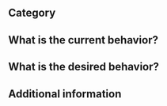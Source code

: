 <!-- To make it easier for us to treat your feedback, -->
<!-- we have made a template you can fill out.        -->

<!-- Please make separate posts for each feature      -->
<!-- request, or bug report.                          -->

## Category

<!-- Is it a bug, or a feature request?               -->
<!-- Does it concern GitBook.com, the Editor, etc. ?  -->

## What is the current behavior?

<!-- Provide the steps to reproduce the bug.          -->

## What is the desired behavior?

<!-- Describe the way it should behave behave.        -->

## Additional information

<!-- For the GitBook Editor:                          -->
<!--   - Operating System                             -->
<!--   - (Web) Browser version                        -->
<!--   - (Desktop) Version of the Editor              -->

<!-- For GitBook.com:                                 -->
<!--   - Your username                                -->
<!--   - When possible, the URL of the book           -->




<!--     Thank you for giving us your feedback!       -->
<!--              The GitBook Team                    -->
